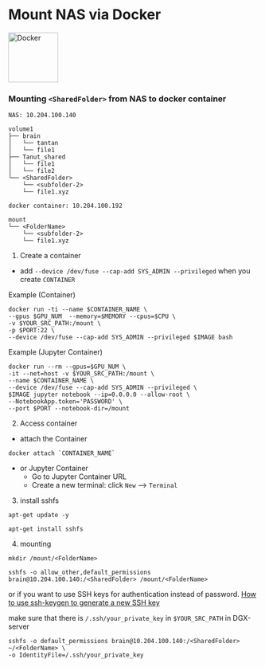 # Mount NAS via Docker

<img src="https://miro.medium.com/max/672/1*glD7bNJG3SlO0_xNmSGPcQ.png" alt="Docker" width="100"/>

### Mounting `<SharedFolder>` from NAS to docker container

```
NAS: 10.204.100.140

volume1
├── brain
│   └── tantan
│   └── file1
├── Tanut_shared
│   └── file1
│   └── file2
└── <SharedFolder>
    └── <subfolder-2>
    └── file1.xyz
```

```
docker container: 10.204.100.192

mount
└── <FolderName>
    └── <subfolder-2>
    └── file1.xyz
```

1. Create a container
- add `--device /dev/fuse --cap-add SYS_ADMIN --privileged` when you create `CONTAINER`

Example (Container)

```console
docker run -ti --name $CONTAINER_NAME \
--gpus $GPU_NUM  --memory=$MEMORY --cpus=$CPU \
-v $YOUR_SRC_PATH:/mount \
-p $PORT:22 \
--device /dev/fuse --cap-add SYS_ADMIN --privileged $IMAGE bash
```

Example (Jupyter Container)

```console
docker run --rm --gpus=$GPU_NUM \
-it --net=host -v $YOUR_SRC_PATH:/mount \
--name $CONTAINER_NAME \
--device /dev/fuse --cap-add SYS_ADMIN --privileged \
$IMAGE jupyter notebook --ip=0.0.0.0 --allow-root \
--NotebookApp.token='PASSWORD' \
--port $PORT --notebook-dir=/mount
```

2. Access container
 - attach the Container
```console
docker attach `CONTAINER_NAME`
```

- or Jupyter Container 
  - Go to Jupyter Container URL
  - Create a new terminal: click `New` --> `Terminal`

3. install sshfs
```console
apt-get update -y
```
```console
apt-get install sshfs
```

4. mounting
```console
mkdir /mount/<FolderName>
```
```console
sshfs -o allow_other,default_permissions brain@10.204.100.140:/<SharedFolder> /mount/<FolderName>
```

or if you want to use SSH keys for authentication instead of password.
[How to use ssh-keygen to generate a new SSH key](https://www.ssh.com/academy/ssh/keygen)

make sure that there is `/.ssh/your_private_key` in `$YOUR_SRC_PATH` in DGX-server

```console
sshfs -o default_permissions brain@10.204.100.140:/<SharedFolder> ~/<FolderName> \
-o IdentityFile=/.ssh/your_private_key
```
